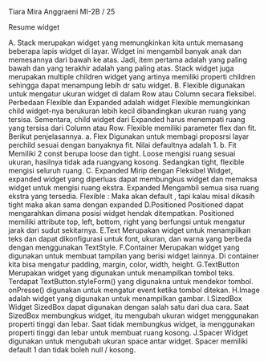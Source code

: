 Tiara Mira Anggraeni
MI-2B / 25

Resume widget

A. Stack merupakan widget yang memungkinkan kita untuk memasang beberapa lapis widget di layar. 
Widget ini mengambil banyak anak dan memesannya dari bawah ke atas. Jadi, item pertama adalah yang paling bawah dan 
yang terakhir adalah yang paling atas. Stack widget juga merupakan multiple children widget yang artinya memiliki 
properti children sehingga dapat menampung lebih dr satu widget. 
B. Flexible digunakan untuk mengatur ukuran widget di dalam Row atau Column secara fleksibel. Perbedaan Flexible dan 
Expanded adalah widget Flexible memungkinkan child widget-nya berukuran lebih kecil dibandingkan ukuran ruang yang 
tersisa. Sementara, child widget dari Expanded harus menempati ruang yang tersisa dari Column atau Row. 
Flexible memiliki parameter flex dan fit. Berikut penjelasannya. 
a. Flex Digunakan untuk membagi proposrsi layar perchild sesuai dengan banyaknya fit. Nilai defaultnya adalah 1. 
b. Fit Memiliki 2 const berupa loose dan tight. Loose mengisi ruang sesuai ukuran, hasilnya tidak ada ruangyang kosong. 
Sedangkan tight, flexible mengisi seluruh ruang.
C. Expanded Mirip dengan Fleksibel Widget, expanded widget yang diperluas dapat membungkus widget dan memaksa widget 
untuk mengisi ruang ekstra. Expanded Mengambil semua sisa ruang ekstra yang tersedia. 
Flexible : Maka akan default , tapi kalau misal dikasih tight maka akan sama dengan expanded
D.Positioned Positioned dapat mengarahkan dimana posisi widget hendak ditempatkan. Positioned memiliki attribute top, 
left, bottom, right yang berfungsi untuk mengatur jarak dari sudut sekitarnya.
E.Text Merupakan widget untuk menampilkan teks dan dapat dikonfigurasi untuk font, ukuran, dan warna yang berbeda dengan 
menggunakan TextStyle.
F.Container Merupakan widget yang digunakan untuk membuat tampilan yang berisi widget lainnya. Di container kita bisa 
mengatur padding, margin, color, width, height.
G.TextButton Merupakan widget yang digunakan untuk menampilkan tombol teks. Terdapat TextButton.styleForm() yang 
digunakna untuk mendekor tombol. onPresse() digunakan untuk mengatur event ketika tombol ditekan.
H.Image adalah widget yang digunakan untuk menampilkan gambar.
I.SizedBox Widget SizedBox dapat digunakan dengan salah satu dari dua cara. Saat SizedBox membungkus widget, itu 
mengubah ukuran widget menggunakan properti tinggi dan lebar. Saat tidak membungkus widget, ia menggunakan properti 
tinggi dan lebar untuk membuat ruang kosong.
J.Spacer Widget digunakan untuk mengubah ukuran space antar widget. Spacer memiliki default 1 dan tidak boleh null / kosong.